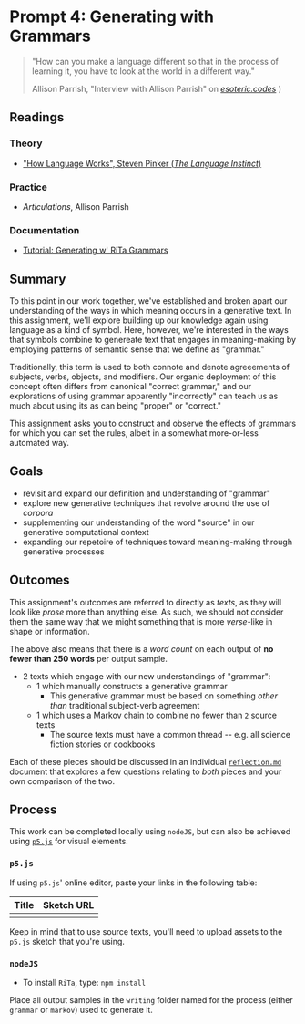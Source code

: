 # Prompt 4: Generating with Grammars

> "How can you make a language different so that in the process of learning it, you have to look at the world in a different way."
>
> Allison Parrish, "Interview with Allison Parrish" on [_esoteric.codes_](https://esoteric.codes/blog/interview-with-allison-parrish)
> )

## Readings

### Theory

* ["How Language Works", Steven Pinker (_The Language Instinct_)](https://drive.google.com/file/d/1xlQq8OBPtODAnzQcVbiMKpvsWj2ndQyI/view?usp=sharing)

### Practice

* _Articulations_, Allison Parrish

### Documentation

* [Tutorial: Generating w' RiTa Grammars](https://observablehq.com/@dhowe/tut-rita-grammars)


## Summary

To this point in our work together, we've established and broken apart our understanding of the ways in which meaning occurs in a generative text. In this assignment, we'll explore building up our knowledge again using language as a kind of symbol. Here, however, we're interested in the ways that symbols combine to genereate text that engages in meaning-making by employing patterns of semantic sense that we define as "grammar."

Traditionally, this term is used to both connote and denote agreeements of subjects, verbs, objects, and modifiers. Our organic deployment of this concept often differs from canonical "correct grammar," and our explorations of using grammar apparently "incorrectly" can teach us as much about using its as can being "proper" or "correct."

This assignment asks you to construct and observe the effects of grammars for which you can set the rules, albeit in a somewhat more-or-less automated way.

## Goals

* revisit and expand our definition and understanding of "grammar"
* explore new generative techniques that revolve around the use of _corpora_
* supplementing our understanding of the word "source" in our generative computational context
* expanding our repetoire of techniques toward meaning-making through generative processes

## Outcomes

This assignment's outcomes are referred to directly as _texts_, as they will look like _prose_ more than anything else. As such, we should
not consider them the same way that we might something that is more _verse_-like in shape or information.

The above also means that there is a _word count_ on each output of **no fewer than 250 words** per output sample.

* 2 texts which engage with our new understandings of "grammar":
  * 1 which manually constructs a generative grammar
    * This generative grammar must be based on something _other than_ traditional subject-verb agreement 
  * 1 which uses a Markov chain to combine no fewer than `2` source texts
    * The source texts must have a common thread -- e.g. all science fiction stories or cookbooks

Each of these pieces should be discussed in an individual [`reflection.md`](writing/reflection.md) document that explores a few questions relating to _both_ pieces and your own comparison of the two.

## Process

This work can be completed locally using `nodeJS`, but can also be achieved using [`p5.js`](https://p5js.org/) for visual elements. 


### `p5.js`

If using `p5.js`' online editor, paste your links in the following table:

|Title |Sketch URL|
|:-----|:---------|
| |  |

Keep in mind that to use source texts, you'll need to upload assets to the `p5.js` sketch that you're using.

### `nodeJS`

* To install `RiTa`, type: `npm install`

Place all output samples in the `writing` folder named for the process (either `grammar` or `markov`) used to generate it.
